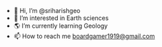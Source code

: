 - 👋 Hi, I’m @sriharishgeo
- 👀 I’m interested in Earth sciences
- 🌎 I’m currently learning Geology
- 📫 How to reach me boardgamer1919@gmail.com

<!---
sriharishgeo/sriharishgeo is a ✨ special ✨ repository because its `README.md` (this file) appears on your GitHub profile.
You can click the Preview link to take a look at your changes.
--->
